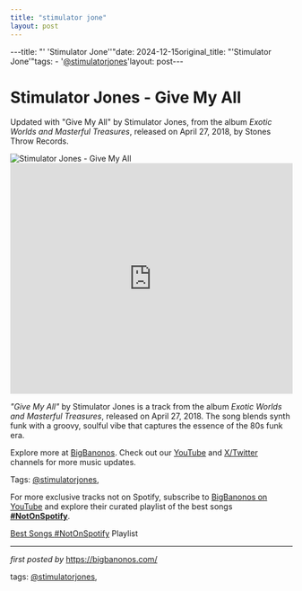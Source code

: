 ```yaml
---
title: "stimulator jone"
layout: post
---
```

---title: "' 'Stimulator Jone''"date: 2024-12-15original_title: "'Stimulator Jone'"tags:  - '[@stimulatorjones](/tags/stimulatorjones/)'layout: post---<!-- Title of the Post --><h1 >Stimulator Jones - Give My All</h1> <!-- Introductory Text --><p >Updated with "Give My All" by Stimulator Jones, from the album *Exotic Worlds and Masterful Treasures*, released on April 27, 2018, by Stones Throw Records.</p> <!-- Featured Image --><div > <img src="https://i.ytimg.com/vi/m8KfOOpeMMM/maxresdefault.jpg" alt="Stimulator Jones - Give My All" /></div> <!-- YouTube Video Embed --><div > <iframe width="100%" height="411" src="https://www.youtube.com/embed/m8KfOOpeMMM" title="Stimulator Jones - Give My All" frameborder="0" allow="accelerometer; autoplay; clipboard-write; encrypted-media; gyroscope; picture-in-picture; web-share" referrerpolicy="strict-origin-when-cross-origin" allowfullscreen></iframe></div> <!-- Song Information --><div > <p><em>"Give My All"</em> by Stimulator Jones is a track from the album *Exotic Worlds and Masterful Treasures*, released on April 27, 2018. The song blends synth funk with a groovy, soulful vibe that captures the essence of the 80s funk era.</p></div> <!-- Footer Links --><div > <p>Explore more at <a href="https://bigbanonos.com/" target="_blank">BigBanonos</a>. Check out our <a href="https://www.youtube.com/[@BigBanonos](/tags/BigBanonos/)" target="_blank">YouTube</a> and <a href="https://x.com/bigbanonos" target="_blank">X/Twitter</a> channels for more music updates.</p></div> <!-- Tags --><p >Tags: [@stimulatorjones](/tags/stimulatorjones/),</p><!--Subscribe and Playlist Links--><div>    <p>For more exclusive tracks not on Spotify, subscribe to <a href="https://www.youtube.com/[@BigBanonos](/tags/BigBanonos/)" target="_blank">BigBanonos on YouTube</a> and explore their curated playlist of the best songs <strong>[#NotOnSpotify](/tags/NotOnSpotify/)</strong>.</p>    <p><a href="https://www.youtube.com/playlist?list=PLtuNtuTatqI0kFahUCbtbfenC_ET5O_tr" target="_blank">Best Songs [#NotOnSpotify](/tags/NotOnSpotify/) Playlist<br /></a></p></div><hr /><p><em>first posted by</em> <a href="https://bigbanonos.com/" rel="noopener" target="_new">https://bigbanonos.com/</a></p><p>tags: [@stimulatorjones](/tags/stimulatorjones/),</p>